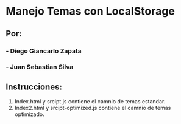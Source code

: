 # Manejo Temas con LocalStorage
## Por:
### - Diego Giancarlo Zapata
### - Juan Sebastian Silva
## Instrucciones:
1. Index.html y srcipt.js contiene el camnio de temas estandar.
2. Index2.html y srcipt-optimized.js contiene el camnio de temas optimizado.
